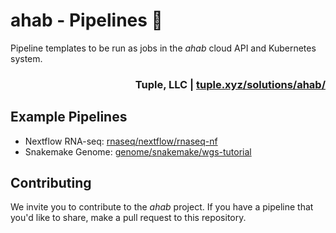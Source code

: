 # ahab - Pipelines 🦑
Pipeline templates to be run as jobs in the _ahab_ cloud API and Kubernetes system.

<h3 align="right">Tuple, LLC | <a href="https://tuple.xyz/solutions/ahab/" target="_blank">tuple.xyz/solutions/ahab/</h3></a>

## Example Pipelines

- Nextflow RNA-seq: [rnaseq/nextflow/rnaseq-nf](rnaseq/nextflow/rnaseq-nf)
- Snakemake Genome: [genome/snakemake/wgs-tutorial](genome/snakemake/wgs-tutorial/)

## Contributing

We invite you to contribute to the _ahab_ project. If you have a pipeline that you'd like to share, make a pull request to this repository.